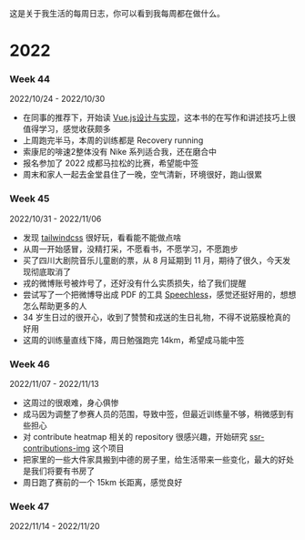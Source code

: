 
这是关于我生活的每周日志，你可以看到我每周都在做什么。

# 2022

### Week 44 
2022/10/24 - 2022/10/30
- 在同事的推荐下，开始读 [Vue.js设计与实现](https://weread.qq.com/web/bookDetail/c5c32170813ab7177g0181ae)，这本书的在写作和讲述技巧上很值得学习，感觉收获颇多
- 上周跑完半马，本周的训练都是 Recovery running
- 索康尼的啡速2整体没有 Nike 系列适合我，还在磨合中
- 报名参加了 2022 成都马拉松的比赛，希望能中签
- 周末和家人一起去金堂县住了一晚，空气清新，环境很好，跑山很累

### Week 45
2022/10/31 - 2022/11/06
- 发现 [tailwindcss](https://tailwindcss.com/) 很好玩，看看能不能做点啥
- 从周一开始感冒，没精打采，不愿看书，不愿学习，不愿跑步
- 买了四川大剧院音乐儿童剧的票，从 8 月延期到 11 月，期待了很久，今天发现彻底取消了
- 戎的微博账号被炸号了，还好没有什么实质损失，给了我们提醒
- 尝试写了一个把微博导出成 PDF 的工具 [Speechless](https://github.com/meterscao/Speechless)，感觉还挺好用的，想想怎么帮助更多的人
- 34 岁生日过的很开心，收到了赞赞和戎送的生日礼物，不得不说筋膜枪真的好用
- 这周的训练量直线下降，周日勉强跑完 14km，希望成马能中签

### Week 46
2022/11/07 - 2022/11/13
- 这周过的很艰难，身心俱惨
- 成马因为调整了参赛人员的范围，导致中签，但最近训练量不够，稍微感到有些担心
- 对 contribute heatmap 相关的 repository 很感兴趣，开始研究 [ssr-contributions-img](https://github.com/CatsJuice/ssr-contributions-img) 这个项目
- 把家里的一些大件家具搬到中德的房子里，给生活带来一些变化，最大的好处是我们将要有书房了
- 周日跑了赛前的一个 15km 长距离，感觉良好

### Week 47
2022/11/14 - 2022/11/20
